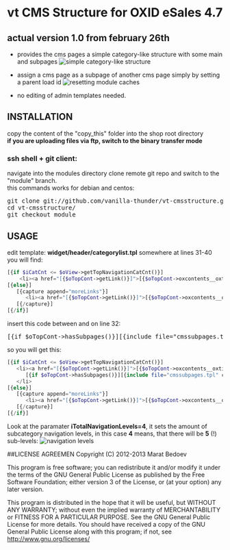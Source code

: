# vt CMS Structure for OXID eSales 4.7
## actual version 1.0 from february 26th
* provides the cms pages a simple category-like structure with some main and subpages 
![simple category-like structure](https://raw.github.com/vanilla-thunder/vt-cmsstructure/screenshots/screenshot1.jpg)

* assign a cms page as a subpage of another cms page simply by setting a parent load id
![resetting module caches](https://raw.github.com/vanilla-thunder/vt-cmsstructure/screenshots/screenshot2.jpg)

* no editing of admin templates needed. 



## INSTALLATION
copy the content of the "copy_this" folder into the shop root directory  
**if you are uploading files via ftp, switch to the binary transfer mode**  
### ssh shell + git client:
navigate into the modules directory
clone remote git repo and switch to the "module" branch.  
this commands works for debian and centos:
<pre>
git clone git://github.com/vanilla-thunder/vt-cmsstructure.git
cd vt-cmsstructure/
git checkout module
</pre>

## USAGE
edit template:  **widget/header/categorylist.tpl**
somewhere at lines 31-40 you will find:
```php
[{if $iCatCnt <= $oView->getTopNavigationCatCnt()}]
    <li><a href="[{$oTopCont->getLink()}]">[{$oTopCont->oxcontents__oxtitle->value}]</a></li>
[{else}]
   [{capture append="moreLinks"}]
      <li><a href="[{$oTopCont->getLink()}]">[{$oTopCont->oxcontents__oxtitle->value}]</a></li>
   [{/capture}]
[{/if}]
```


insert this code between </a> and </li> on line 32:
<pre>[{if $oTopCont->hasSubpages()}][{include file="cmssubpages.tpl" cat=$oTopCont iTotalNavigationLevels=4 }][{/if}]</pre>
so you will get this:
```php
[{if $iCatCnt <= $oView->getTopNavigationCatCnt()}]
   <li><a href="[{$oTopCont->getLink()}]">[{$oTopCont->oxcontents__oxtitle->value}]</a>
      [{if $oTopCont->hasSubpages()}][{include file="cmssubpages.tpl" cat=$oTopCont iTotalNavigationLevels=4 }][{/if}]
   </li>
[{else}]
   [{capture append="moreLinks"}]
      <li><a href="[{$oTopCont->getLink()}]">[{$oTopCont->oxcontents__oxtitle->value}]</a></li>
   [{/capture}]
[{/if}]
```
Look at the paramater **iTotalNavigationLevels=4**, it sets the amount of subcategory navigation levels, in this case **4** means, that there will be **5** (!) sub-levels:
![navigation levels](https://raw.github.com/vanilla-thunder/vt-cmsstructure/screenshots/screenshot3.jpg)




##LICENSE AGREEMEN
Copyright (C) 2012-2013  Marat Bedoev

This program is free software;
you can redistribute it and/or modify it under the terms of the GNU General Public License as published by the Free Software Foundation;
either version 3 of the License, or (at your option) any later version.

This program is distributed in the hope that it will be useful, but WITHOUT ANY WARRANTY;
without even the implied warranty of MERCHANTABILITY or FITNESS FOR A PARTICULAR PURPOSE. See the GNU General Public License for more details.
You should have received a copy of the GNU General Public License along with this program; if not, see <http://www.gnu.org/licenses/>

